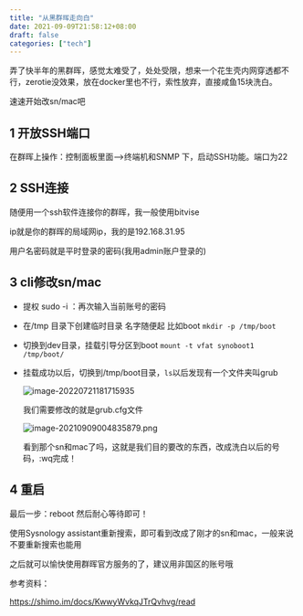 ```yaml
---
title: "从黑群晖走向白"
date: 2021-09-09T21:58:12+08:00
draft: false
categories: ["tech"]
---
```


弄了快半年的黑群晖，感觉太难受了，处处受限，想来一个花生壳内网穿透都不行，zerotie没效果，放在docker里也不行，索性放弃，直接咸鱼15块洗白。

速速开始改sn/mac吧

## 1 开放SSH端口



在群晖上操作：控制面板里面——>终端机和SNMP 下，启动SSH功能。端口为22

## 2 SSH连接

随便用一个ssh软件连接你的群晖，我一般使用bitvise

ip就是你的群晖的局域网ip，我的是192.168.31.95

用户名密码就是平时登录的密码(我用admin账户登录的)

## 3 cli修改sn/mac

- 提权 sudo -i ：再次输入当前账号的密码

- 在/tmp 目录下创建临时目录 名字随便起 比如boot `mkdir -p /tmp/boot`

- 切换到dev目录，挂载引导分区到boot `mount -t vfat synoboot1 /tmp/boot/`

- 挂载成功以后，切换到/tmp/boot目录，`ls`以后发现有一个文件夹叫grub

  ![image-20220721181715935](https://r2.csapp.fun/2023/12/image-20220721181715935.png)

  我们需要修改的就是grub.cfg文件

  ![image-20210909004835879.png](https://r2.csapp.fun/2023/12/synology-sn.png)

  看到那个sn和mac了吗，这就是我们目的要改的东西，改成洗白以后的号码，:wq完成！

## 4 重启

最后一步：reboot 然后耐心等待即可！



使用Sysnology assistant重新搜索，即可看到改成了刚才的sn和mac，一般来说不要重新搜索也能用

之后就可以愉快使用群晖官方服务的了，建议用非国区的账号哦

参考资料：

https://shimo.im/docs/KwwyWvkqJTrQvhvg/read




